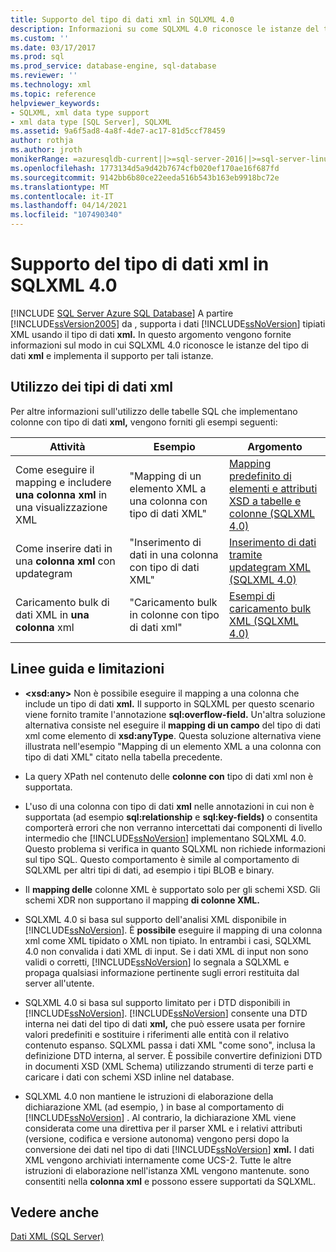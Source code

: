 ```yaml
---
title: Supporto del tipo di dati xml in SQLXML 4.0
description: Informazioni su come SQLXML 4.0 riconosce le istanze del tipo di dati xml e implementa il supporto.
ms.custom: ''
ms.date: 03/17/2017
ms.prod: sql
ms.prod_service: database-engine, sql-database
ms.reviewer: ''
ms.technology: xml
ms.topic: reference
helpviewer_keywords:
- SQLXML, xml data type support
- xml data type [SQL Server], SQLXML
ms.assetid: 9a6f5ad8-4a8f-4de7-ac17-81d5ccf78459
author: rothja
ms.author: jroth
monikerRange: =azuresqldb-current||>=sql-server-2016||>=sql-server-linux-2017||=azuresqldb-mi-current
ms.openlocfilehash: 1773134d5a9d42b7674cfb020ef170ae16f687fd
ms.sourcegitcommit: 9142bb6b80ce22eeda516b543b163eb9918bc72e
ms.translationtype: MT
ms.contentlocale: it-IT
ms.lasthandoff: 04/14/2021
ms.locfileid: "107490340"
---
```

# <a name="xml-data-type-support-in-sqlxml-40"></a>Supporto del tipo di dati xml in SQLXML 4.0
[!INCLUDE [SQL Server Azure SQL Database](../../includes/applies-to-version/sql-asdb.md)]
  A partire [!INCLUDE[ssVersion2005](../../includes/ssversion2005-md.md)] da , supporta i dati [!INCLUDE[ssNoVersion](../../includes/ssnoversion-md.md)] tipiati XML usando il tipo di dati **xml.** In questo argomento vengono fornite informazioni sul modo in cui SQLXML 4.0 riconosce le istanze del tipo di dati **xml** e implementa il supporto per tali istanze.  
  
## <a name="working-with-xml-data-types"></a>Utilizzo dei tipi di dati xml  
 Per altre informazioni sull'utilizzo delle tabelle SQL che implementano colonne con tipo di dati **xml,** vengono forniti gli esempi seguenti:  
  
|Attività|Esempio|Argomento|  
|----------|-------------|-----------|  
|Come eseguire il mapping e includere **una colonna xml** in una visualizzazione XML|"Mapping di un elemento XML a una colonna con tipo di dati XML"|[Mapping predefinito di elementi e attributi XSD a tabelle e colonne &#40;SQLXML 4.0&#41;](../../relational-databases/sqlxml-annotated-xsd-schemas-using/default-mapping-of-xsd-elements-and-attributes-to-tables-and-columns-sqlxml-4-0.md)|  
|Come inserire dati in una **colonna xml** con updategram|"Inserimento di dati in una colonna con tipo di dati XML"|[Inserimento di dati tramite updategram XML &#40;SQLXML 4.0&#41;](../../relational-databases/sqlxml-annotated-xsd-schemas-xpath-queries/updategrams/inserting-data-using-xml-updategrams-sqlxml-4-0.md)|  
|Caricamento bulk di dati XML in **una colonna** xml|"Caricamento bulk in colonne con tipo di dati xml"|[Esempi di caricamento bulk XML &#40;SQLXML 4.0&#41;](../../relational-databases/sqlxml-annotated-xsd-schemas-xpath-queries/bulk-load-xml/xml-bulk-load-examples-sqlxml-4-0.md)|  
  
## <a name="guidelines-and-limitations"></a>Linee guida e limitazioni  
  
-   **\<xsd:any>** Non è possibile eseguire il mapping a una colonna che include un tipo di dati **xml.** Il supporto in SQLXML per questo scenario viene fornito tramite l'annotazione **sql:overflow-field.** Un'altra soluzione alternativa consiste nel eseguire il **mapping di un campo** del tipo di dati xml come elemento di **xsd:anyType**. Questa soluzione alternativa viene illustrata nell'esempio "Mapping di un elemento XML a una colonna con tipo di dati XML" citato nella tabella precedente.  
  
-   La query XPath nel contenuto delle **colonne con** tipo di dati xml non è supportata.  
  
-   L'uso di una colonna con tipo di dati **xml** nelle annotazioni in cui non è supportata (ad esempio **sql:relationship** e **sql:key-fields)** o consentita comporterà errori che non verranno intercettati dai componenti di livello intermedio che [!INCLUDE[ssNoVersion](../../includes/ssnoversion-md.md)] implementano SQLXML 4.0. Questo problema si verifica in quanto SQLXML non richiede informazioni sul tipo SQL. Questo comportamento è simile al comportamento di SQLXML per altri tipi di dati, ad esempio i tipi BLOB e binary.  
  
-   Il **mapping delle** colonne XML è supportato solo per gli schemi XSD. Gli schemi XDR non supportano il mapping **di colonne XML.**  
  
-   SQLXML 4.0 si basa sul supporto dell'analisi XML disponibile in [!INCLUDE[ssNoVersion](../../includes/ssnoversion-md.md)]. È **possibile** eseguire il mapping di una colonna xml come XML tipidato o XML non tipiato. In entrambi i casi, SQLXML 4.0 non convalida i dati XML di input.  Se i dati XML di input non sono validi o corretti, [!INCLUDE[ssNoVersion](../../includes/ssnoversion-md.md)] lo segnala a SQLXML e propaga qualsiasi informazione pertinente sugli errori restituita dal server all'utente.  
  
-   SQLXML 4.0 si basa sul supporto limitato per i DTD disponibili in [!INCLUDE[ssNoVersion](../../includes/ssnoversion-md.md)]. [!INCLUDE[ssNoVersion](../../includes/ssnoversion-md.md)] consente una DTD interna nei dati del tipo di dati **xml,** che può essere usata per fornire valori predefiniti e sostituire i riferimenti alle entità con il relativo contenuto espanso. SQLXML passa i dati XML "come sono", inclusa la definizione DTD interna, al server. È possibile convertire definizioni DTD in documenti XSD (XML Schema) utilizzando strumenti di terze parti e caricare i dati con schemi XSD inline nel database.  
  
-   SQLXML 4.0 non mantiene le istruzioni di elaborazione della dichiarazione XML (ad esempio, ) in base al comportamento di [!INCLUDE[ssNoVersion](../../includes/ssnoversion-md.md)] . Al contrario, la dichiarazione XML viene considerata come una direttiva per il parser XML e i relativi attributi (versione, codifica e versione autonoma) vengono persi dopo la conversione dei dati nel tipo di dati [!INCLUDE[ssNoVersion](../../includes/ssnoversion-md.md)] **xml.** I dati XML vengono archiviati internamente come UCS-2. Tutte le altre istruzioni di elaborazione nell'istanza XML vengono mantenute. sono consentiti nella **colonna xml** e possono essere supportati da SQLXML.  
  
## <a name="see-also"></a>Vedere anche  
 [Dati XML &#40;SQL Server&#41;](../../relational-databases/xml/xml-data-sql-server.md)  
  
  
